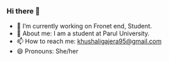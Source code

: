 ### Hi there 👋

- 🔭 I’m currently working on Fronet end, Student.
- 💬 About me: I am a student at Parul University.
- 📫 How to reach me: khushaligajera95@gmail.com
- 😄 Pronouns: She/her
